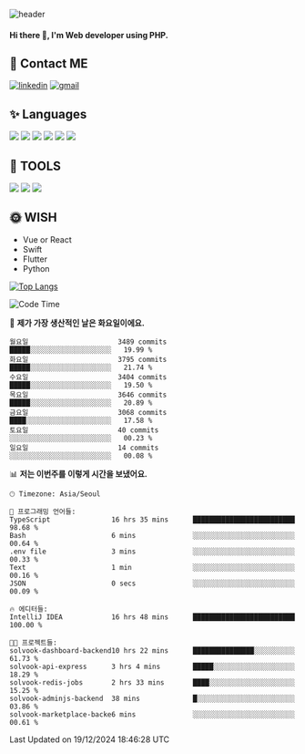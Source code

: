 ![header](https://capsule-render.vercel.app/api?type=waving&color=auto&height=300&section=header&text=Elin&fontSize=90&animation=twinkling)

#### Hi there 👋, I'm <b>Web developer</b> using PHP. ####

<!--
- 🔭 I’m currently working on Uniwill
- 🌱 I’m currently learning Vue or React or Python.
-->

<!---#### I am PHP developer --->

## 💌 Contact ME ###
[<img src='https://img.shields.io/badge/-EunjiKo-%230A66C2?style=flat-square&logo=LinkedIn&logoColor=white' alt='linkedin'>](https://www.linkedin.com/in/https://www.linkedin.com/in/eunji-ko-00a907164//)  [<img src='https://img.shields.io/badge/-einee214%40gmail.com-%23EA4335?style=flat-square&logo=Gmail&logoColor=white' alt='gmail'>](einee214@gmail.com)  


## ✨ Languages
<img src='https://img.shields.io/badge/-PHP-%23777BB4?style=for-the-badge&logo=PHP&logoColor=white'> <img src='https://img.shields.io/badge/-Laravel-%23FF2D20?style=for-the-badge&logo=Laravel&logoColor=white'> <img src='https://img.shields.io/badge/Jquery-%230769AD?style=for-the-badge&logo=Jquery&logoColor=white'> <img src='https://img.shields.io/badge/CSS3-%231572B6?style=for-the-badge&logo=CSS3&logoColor=white'> <img src='https://img.shields.io/badge/Bootstrap-%237952B3?style=for-the-badge&logo=Bootstrap&logoColor=white' > <img src='https://img.shields.io/badge/MySQL-%234479A1?style=for-the-badge&logo=MySQL&logoColor=white' >

## 🌷 TOOLS
<img src='https://img.shields.io/badge/PHPSTORM-%23000000?style=for-the-badge&logo=PhpStorm&logoColor=white' > <img src='https://img.shields.io/badge/GitLab-%23FCA121?style=for-the-badge&logo=GitLab&logoColor=white' > <img src='https://img.shields.io/badge/GitHub-%23181717?style=for-the-badge&logo=GitHub&logoColor=white'>


## 🌞 WISH
- Vue or React
- Swift
- Flutter
- Python


[![Top Langs](https://github-readme-stats.vercel.app/api/top-langs/?username=ein214&layout=compact)](https://github.com/anuraghazra/github-readme-stats)

<!--START_SECTION:waka-->
![Code Time](http://img.shields.io/badge/Code%20Time-3%2C959%20hrs%2016%20mins-blue)

📅 **제가 가장 생산적인 날은 화요일이에요.** 

```text
월요일                      3489 commits        █████░░░░░░░░░░░░░░░░░░░░   19.99 % 
화요일                      3795 commits        █████░░░░░░░░░░░░░░░░░░░░   21.74 % 
수요일                      3404 commits        █████░░░░░░░░░░░░░░░░░░░░   19.50 % 
목요일                      3646 commits        █████░░░░░░░░░░░░░░░░░░░░   20.89 % 
금요일                      3068 commits        ████░░░░░░░░░░░░░░░░░░░░░   17.58 % 
토요일                      40 commits          ░░░░░░░░░░░░░░░░░░░░░░░░░   00.23 % 
일요일                      14 commits          ░░░░░░░░░░░░░░░░░░░░░░░░░   00.08 % 
```


📊 **저는 이번주를 이렇게 시간을 보냈어요.** 

```text
🕑︎ Timezone: Asia/Seoul

💬 프로그래밍 언어들: 
TypeScript               16 hrs 35 mins      █████████████████████████   98.68 % 
Bash                     6 mins              ░░░░░░░░░░░░░░░░░░░░░░░░░   00.64 % 
.env file                3 mins              ░░░░░░░░░░░░░░░░░░░░░░░░░   00.33 % 
Text                     1 min               ░░░░░░░░░░░░░░░░░░░░░░░░░   00.16 % 
JSON                     0 secs              ░░░░░░░░░░░░░░░░░░░░░░░░░   00.09 % 

🔥 에디터들: 
IntelliJ IDEA            16 hrs 48 mins      █████████████████████████   100.00 % 

🐱‍💻 프로젝트들: 
solvook-dashboard-backend10 hrs 22 mins      ███████████████░░░░░░░░░░   61.73 % 
solvook-api-express      3 hrs 4 mins        █████░░░░░░░░░░░░░░░░░░░░   18.29 % 
solvook-redis-jobs       2 hrs 33 mins       ████░░░░░░░░░░░░░░░░░░░░░   15.25 % 
solvook-adminjs-backend  38 mins             █░░░░░░░░░░░░░░░░░░░░░░░░   03.86 % 
solvook-marketplace-backe6 mins              ░░░░░░░░░░░░░░░░░░░░░░░░░   00.61 % 
```


 Last Updated on 19/12/2024 18:46:28 UTC
<!--END_SECTION:waka-->

<!---![GitHub stats](https://github-readme-stats.vercel.app/api?username=ein214&show_icons=true&theme=dracula)  --->



